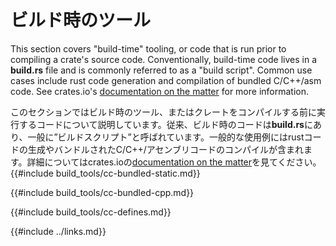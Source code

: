 # ビルド時のツール

This section covers "build-time" tooling, or code that is run prior to compiling a crate's source code.
Conventionally, build-time code lives in a **build.rs** file and is commonly referred to as a "build script".
Common use cases include rust code generation and compilation of bundled C/C++/asm code.
See crates.io's [documentation on the matter][build-script-docs] for more information.

このセクションではビルド時のツール、またはクレートをコンパイルする前に実行するコードについて説明しています。従来、ビルド時のコードは**build.rs**にあり、一般に”ビルドスクリプト”と呼ばれています。一般的な使用例にはrustコードの生成やバンドルされたC/C++/アセンブリコードのコンパイルが含まれます。詳細についてはcrates.ioの[documentation on the matter][build-script-docs]を見てください。
{{#include build_tools/cc-bundled-static.md}}

{{#include build_tools/cc-bundled-cpp.md}}

{{#include build_tools/cc-defines.md}}

{{#include ../links.md}}

[build-script-docs]: http://doc.crates.io/build-script.html

